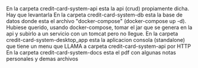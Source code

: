 En la carpeta credit-card-system-api esta la api (crud) propiamente dicha. Hay que levantarla
En la carpeta credit-card-system-db esta la base de datos donde esta el archivo "docker-compose" (docker-compose up -d). Hubiese querido, usando docker-compose, 
tomar el jar que se genera en la api y subirlo a un servicio con un tomcat pero no llegue.
En la carpeta credit-card-system-desktop_app esta la aplicacion consola (standalone) que tiene un menu que LLAMA a carpeta credit-card-system-api por HTTP
En la carpeta credit-card-system-docs esta el pdf con algunas notas personales y demas archivos
